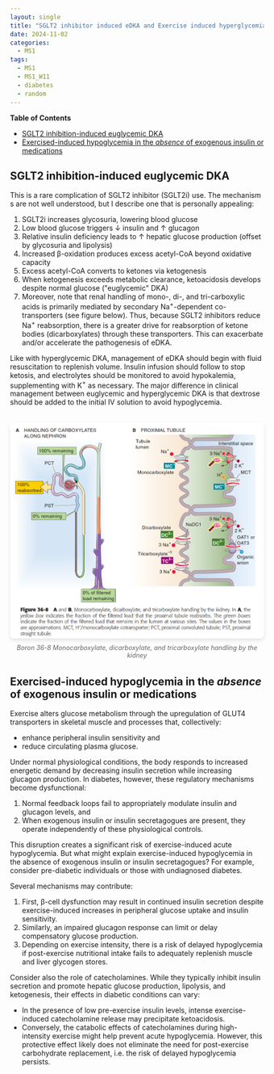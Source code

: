 ```yaml
---
layout: single
title: "SGLT2 inhibitor induced eDKA and Exercise induced hyperglycemia"
date: 2024-11-02
categories:
  - MS1
tags:
  - MS1
  - MS1_W11
  - diabetes
  - random
---
```


**Table of Contents**
- [SGLT2 inhibition-induced euglycemic DKA](#sglt2-inhibition-induced-euglycemic-dka)
- [Exercised-induced hypoglycemia in the *absence* of exogenous insulin or medications](#exercised-induced-hypoglycemia-in-the-absence-of-exogenous-insulin-or-medications)


## SGLT2 inhibition-induced euglycemic DKA
This is a rare complication of SGLT2 inhibitor (SGLT2i) use. The mechanisms are not well understood, but I describe one that is personally appealing:
1. SGLT2i increases glycosuria, lowering blood glucose
2. Low blood glucose triggers ↓ insulin and ↑ glucagon
3. Relative insulin deficiency leads to ↑ hepatic glucose production (offset by glycosuria and lipolysis)
4. Increased β-oxidation produces excess acetyl-CoA beyond oxidative capacity
5. Excess acetyl-CoA converts to ketones via ketogenesis
6. When ketogenesis exceeds metabolic clearance, ketoacidosis develops despite normal glucose ("euglycemic" DKA)
7. Moreover, note that renal handling of mono-, di-, and tri-carboxylic acids is primarily mediated by secondary Na$^+$-dependent co-transporters (see figure below). Thus, because SGLT2 inhibitors reduce Na$^+$ reabsorption, there is a greater drive for reabsorption of ketone bodies (dicarboxylates) through these transporters. This can exacerbate and/or accelerate the pathogenesis of eDKA.

Like with hyperglycemic DKA, management of eDKA should begin with fluid resuscitation to replenish volume. Insulin infusion should follow to stop ketosis, and electrolytes should be monitored to avoid hypokalemia, supplementing with K$^+$ as necessary. The major difference in clinical management between euglycemic and hyperglycemic DKA is that dextrose should be added to the initial IV solution to avoid hypoglycemia.

<div class="image-container" style="margin: 2rem auto; max-width: 800px; text-align: center;">
  <img src="../_posts/images/Boron 36-8 Monocarboxylate, dicarboxylate, and tricarboxylate handling by the kidney.png" alt="Boron 36-8 Monocarboxylate, dicarboxylate, and tricarboxylate handling by the kidney" style="max-width: 100%; height: auto; border-radius: 8px; box-shadow: 0 4px 8px rgba(0,0,0,0.1);" />
  <p style="margin: 0.5rem 0; color: #666; font-style: italic; font-size: 0.9em;">Boron 36-8 Monocarboxylate, dicarboxylate, and tricarboxylate handling by the kidney</p>
</div>

## Exercised-induced hypoglycemia in the *absence* of exogenous insulin or medications

Exercise alters glucose metabolism through the upregulation of GLUT4 transporters in skeletal muscle and processes that, collectively:
- enhance peripheral insulin sensitivity and 
- reduce circulating plasma glucose. 

Under normal physiological conditions, the body responds to increased energetic demand by decreasing insulin secretion while increasing glucagon production. In diabetes, however, these regulatory mechanisms become dysfunctional:
1. Normal feedback loops fail to appropriately modulate insulin and glucagon levels, and 
2. When exogenous insulin or insulin secretagogues are present, they operate independently of these physiological controls. 

This disruption creates a significant risk of exercise-induced acute hypoglycemia. But what might explain exercise-induced hypoglycemia in the absence of exogenous insulin or insulin secretagogues? For example, consider pre-diabetic individuals or those with undiagnosed diabetes. 

Several mechanisms may contribute:
1. First, β-cell dysfunction may result in continued insulin secretion despite exercise-induced increases in peripheral glucose uptake and insulin sensitivity. 
2. Similarly, an impaired glucagon response can limit or delay compensatory glucose production. 
3. Depending on exercise intensity, there is a risk of delayed hypoglycemia if post-exercise nutritional intake fails to adequately replenish muscle and liver glycogen stores.

Consider also the role of catecholamines. While they typically inhibit insulin secretion and promote hepatic glucose production, lipolysis, and ketogenesis, their effects in diabetic conditions can vary:
- In the presence of low pre-exercise insulin levels, intense exercise-induced catecholamine release may precipitate ketoacidosis. 
- Conversely, the catabolic effects of catecholamines during high-intensity exercise might help prevent acute hypoglycemia. However, this protective effect likely does not eliminate the need for post-exercise carbohydrate replacement, i.e. the risk of delayed hypoglycemia persists.

